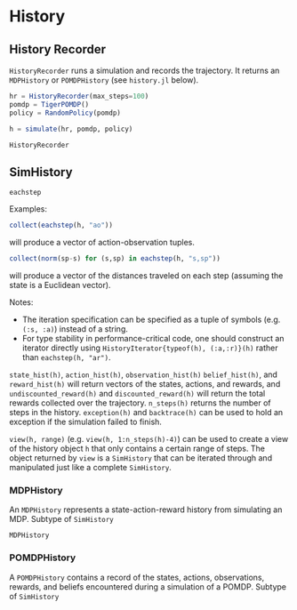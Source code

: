 # History

## History Recorder

`HistoryRecorder` runs a simulation and records the trajectory. It returns an `MDPHistory` or `POMDPHistory` (see `history.jl` below).

```julia
hr = HistoryRecorder(max_steps=100)
pomdp = TigerPOMDP()
policy = RandomPolicy(pomdp)

h = simulate(hr, pomdp, policy)
```

```@docs
HistoryRecorder
```

## SimHistory

```@docs
eachstep
```

Examples:
```julia
collect(eachstep(h, "ao"))
```
will produce a vector of action-observation tuples.

```julia
collect(norm(sp-s) for (s,sp) in eachstep(h, "s,sp"))
```
will produce a vector of the distances traveled on each step (assuming the state is a Euclidean vector).

Notes:
- The iteration specification can be specified as a tuple of symbols (e.g. `(:s, :a)`) instead of a string.
- For type stability in performance-critical code, one should construct an iterator directly using `HistoryIterator{typeof(h), (:a,:r)}(h)` rather than `eachstep(h, "ar")`.

`state_hist(h)`, `action_hist(h)`, `observation_hist(h)` `belief_hist(h)`, and `reward_hist(h)` will return vectors of the states, actions, and rewards, and `undiscounted_reward(h)` and `discounted_reward(h)` will return the total rewards collected over the trajectory. `n_steps(h)` returns the number of steps in the history. `exception(h)` and `backtrace(h)` can be used to hold an exception if the simulation failed to finish.

`view(h, range)` (e.g. `view(h, 1:n_steps(h)-4)`) can be used to create a view of the history object `h` that only contains a certain range of steps. The object returned by `view` is a `SimHistory` that can be iterated through and manipulated just like a complete `SimHistory`.

### MDPHistory

An `MDPHistory` represents a state-action-reward history from simulating an MDP. Subtype of `SimHistory`

```@docs
MDPHistory
```

### POMDPHistory

A `POMDPHistory` contains a record of the states, actions, observations, rewards, and beliefs encountered during a simulation of a POMDP.
Subtype of `SimHistory`



